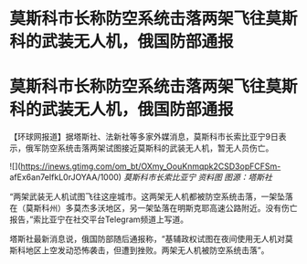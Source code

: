# 莫斯科市长称防空系统击落两架飞往莫斯科的武装无人机，俄国防部通报

# 莫斯科市长称防空系统击落两架飞往莫斯科的武装无人机，俄国防部通报

【环球网报道】据塔斯社、法新社等多家外媒消息，莫斯科市长索比亚宁9日表示，俄军防空系统击落两架试图接近莫斯科的武装无人机，暂无人员伤亡。

![](https://inews.gtimg.com/om_bt/OXmy_OouKnmqpk2CSD3opFCFSm-
afEx6an7eIfkL0rJOYAA/1000) _莫斯科市长索比亚宁 资料图 图源：塔斯社_

“两架武装无人机试图飞往这座城市。这两架无人机都被防空系统击落，一架坠落在（莫斯科州）多莫杰多沃地区，另一架坠落在明斯克耶高速公路附近。没有伤亡报告，”索比亚宁在社交平台Telegram频道上写道。

塔斯社最新消息说，俄国防部随后通报称，“基辅政权试图在夜间使用无人机对莫斯科地区上空发动恐怖袭击，但遭到挫败。两架无人机被防空系统击落”。

